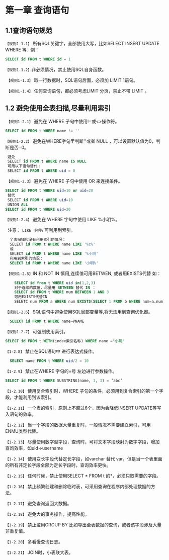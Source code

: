 第一章 查询语句
====

1.1查询语句规范
----
  `【规则1-1.1】` 所有SQL关键字，全部使用大写，比如SELECT INSERT UPDATE WHERE 等.
  例：
  ```sql
  SELECT id FROM t WHERE id = 1
  ```
  `【规则1-1.2】`非必须情况，禁止使用SQL自身函数。
  
  `【规则1-1.3】` 取一行数据时，SQL语句后面，必须加 LIMIT 1语句。
  
  `【规则1-1.4】` 任何查询语句，都必须考虑LIMIT 分页，禁止不带 LIMIT 。
  

1.2 避免使用全表扫描,尽量利用索引
----
  `【规则1-2.1】` 避免在 WHERE 子句中使用!=或<>操作符。
  ```sql
 SELECT id FROM t WHERE name != ''
  ```
  
  `【规则1-2.2】` 避免在WHERE字句里判断''或者 NULL ，可以设置默认值为0，判断是否=0。
  ```sql
  避免
  SELECT id FROM t WHERE name IS NULL
  可用以下语句替代：
  SELECT id FROM t WHERE uid = 0 
  ```
  `【规则1-2.3】` 避免在 WHERE 子句中使用 OR 来连接条件。
  ```sql
  SELECT id FROM t WHERE uid=10 or uid=20
  替代
  SELECT id FROM t WHERE uid=10
  UNION ALL
  SELECT id FROM t WHERE uid=20
  ```
  
  `【规则1-2.4】` 避免在 WHERE 字句中使用 LIKE %小明%。
  
    注意： `LIKE 小明%` 可利用到索引。
  
```sql
  全表扫描和没有利用索引的情况：
  SELECT id FROM t WHERE name LIKE '%c%'
  或
  SELECT id FROM t WHERE name LIKE '%小明'
  利用到索引的情况：
  SELECT id FROM t WHERE name LIKE '小明%'
```
  
  `【规则1-2.5】`IN 和 NOT IN 慎用,连续值可用BETWEN, 或者用EXISTS代替 如：

```sql
    SELECT id from t WHERE uid in(1,2,3)
    对于连续的数值，尽量用 BETWEEN 替代 IN ：
    SELECT id FROM t WHERE num BETWEEN 1 AND 3
    可用EXISTS代替IN
    SELETC num FROM a WHERE num EXISTS(SELECT 1 FROM b WHERE num=a.num)
```

 `【规则1-2.6】`  SQL语句中避免使用SQL局部变量等,将无法用到查询优化器。
 ```sql
   SELECT id FROM t WHERE name=@NAME
   ```
   
 `【规则1-2.7】` 可强制使用索引。
 ```sql
 SELECT id FROM t WITH(index索引名称) WHERE name ="小明"
 ```
`【1-2.8】` 禁止在SQL语句中 进行表达式操作。
```sql
  SELECT name FROM t WHERE uid/2 = 10
```

`【1-2.9】` 禁止在WHERE 字句的=号 左边进行参数操作。
```sql
SELECT id FROM t WHERE SUBSTRING(name, 1, 3) = ’abc’
```
`【1-2.10】` 使用复合索引时，WHERE 子句的条件，必须用到复合索引的第一个字段，才能利用到该索引。

`【1-2.11】` 一个表的索引，原则上不超过6个，因为会降低INSERT UPDATE等写入语句的效率。

`【1-2.12】` 当一个字段的数据大量重复时，一般情况不需要建立索引，可用ENMU类型代替。

`【1-2.13】` 尽量使用数字型字段，查询时，可将文本字段映射为数字字段，增加查询效率，如uid->username

`【1-2.14】` 使用变长字段代替定长字段，如varchar 替代 var，但是当一个表里面的所有非定长字段全部为定长字段时，查询效率更快。

`【1-2.15】` 任何时候，禁止使用SELECT * FROM t 的*，必须只取需要的字段。

`【1-2.16】` 禁止频繁创建和删除临时表，可采用查询在程序内部处理数据的方法。

`【1-2.17】` 避免查询返回大数据。

`【1-2.18】` 避免大的事务操作，提高性能。

`【1-2.19】` 禁止滥用GROUP BY 比如导出全表数据的查询，或者该字段涉及大量非重复值。

`【1-2.20】` 多看慢查询日志。

`【1-2.21】` JOIN时，小表联大表。

   
   
